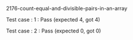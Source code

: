 
2176-count-equal-and-divisible-pairs-in-an-array


Test case : 1 : Pass
 (expected 4, got 4)

Test case : 2 : Pass
 (expected 0, got 0)
